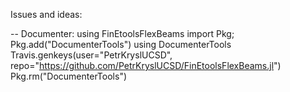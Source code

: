
Issues and ideas:

-- Documenter:
using FinEtoolsFlexBeams
import Pkg; Pkg.add("DocumenterTools")
using DocumenterTools
Travis.genkeys(user="PetrKryslUCSD", repo="https://github.com/PetrKryslUCSD/FinEtoolsFlexBeams.jl")
Pkg.rm("DocumenterTools")

